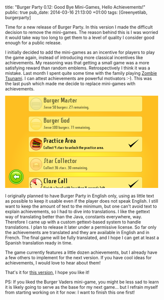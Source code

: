 title: "Burger Party 0.12: Good Bye Mini-Games, Hello Achievements!"
public: true
pub_date: 2014-03-16 21:13:00 +01:00
tags: [Greenyetilab, burgerparty]


Time for a new release of Burger Party. In this version I made the difficult decision to remove the mini-games. The reason behind this is I was worried it would take way too long to get them to a level of quality I consider good enough for a public release.

I initially decided to add the mini-games as an incentive for players to play the game again, instead of introducing more classical incentives like achievements. My reasoning was that getting a small game was a more satisfying reward than random emblems. Retrospectively I think it was a mistake. Last month I spent quite some time with the family playing [Zombie Tsunami][zt]. I can attest achievements are powerful motivators :-). This was the last push which made me decide to replace mini-games with achievements.

[![Achievements](/projects/burgerparty/0.12/thumb-achievements.png)](/projects/burgerparty/0.12/achievements.png)

[zt]: https://play.google.com/store/apps/details?id=net.mobigame.zombietsunami

I originally planned to have Burger Party in English only, using as little text as possible to keep it usable even if the player does not speak English. I still want to keep the amount of text to the minimum, but one can't avoid text to explain achievements, so I had to dive into translations. I like the gettext way of translating better than the Java, constants everywhere, way. Therefore I came up with a custom gettext-based system to handle translations. I plan to release it later under a permissive license. So far only the achievements are translated and they are available in English and in French. The final game will be fully translated, and I hope I can get at least a Spanish translation ready in time.

The game currently features a little dozen achievements, but I already have a few others to implement for the next version. If you have cool ideas for achievements, I would love to hear about them!

That's it for [this version](/projects/burgerparty/), I hope you like it!

PS: If you liked the Burger Vaders mini-game, you might be less sad to learn it is likely going to serve as the base for my next game... but I refrain myself from starting working on it for now: I want to finish this one first!
